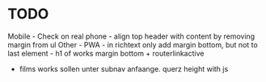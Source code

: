 # TODO
  Mobile
    - Check on real phone
    - align top header with content by removing margin from ul
   Other
    - PWA
    - in richtext only add margin bottom, but not to last element
    - h1 of works margin bottom + routerlinkactive
- films works sollen unter subnav anfaange. querz height with js

